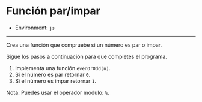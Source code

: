 # Función par/impar

* Environment: `js`

***

Crea una función que compruebe si un número es par o impar.

Sigue los pasos a continuación para que completes el programa.

1. Implementa una función `evenOrOdd(n)`.
2. Si el número es par retornar `0`.
3. Si el número es impar  retornar `1`.

Nota: Puedes usar el operador modulo: `%`.
